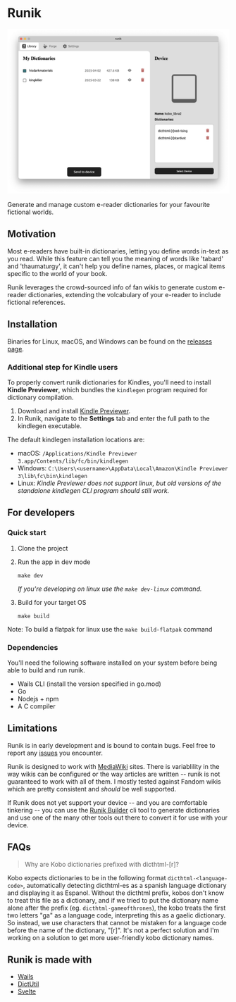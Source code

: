 # Runik

<div style="text-align: center;">
  <img src="./assets/runik_screenshot.png" />
</div>

Generate and manage custom e-reader dictionaries for your favourite fictional worlds.

## Motivation

Most e-readers have built-in dictionaries, letting you define words in-text as you read. While this feature can tell you the meaning of words like 'tabard' and 'thaumaturgy', it can't help you define names, places, or magical items specific to the world of your book. 

Runik leverages the crowd-sourced info of fan wikis to generate custom e-reader dictionaries, extending the volcabulary of your e-reader to include fictional references. 

## Installation

Binaries for Linux, macOS, and Windows can be found on the [releases page](https://github.com/Runik-3/core/releases).

### Additional step for Kindle users 

To properly convert runik dictionaries for Kindles, you'll need to install **Kindle Previewer**, which bundles the `kindlegen` program required for dictionary compilation.

1. Download and install [Kindle Previewer](https://kdp.amazon.com/en_US/help/topic/G202131170).
2. In Runik, navigate to the **Settings** tab and enter the full path to the kindlegen executable.

The default kindlegen installation locations are:

- macOS: `/Applications/Kindle Previewer 3.app/Contents/lib/fc/bin/kindlegen`
- Windows: `C:\Users\<username>\AppData\Local\Amazon\Kindle Previewer 3\lib\fc\bin\kindlegen`
- Linux: _Kindle Previewer does not support linux, but old versions of the standalone kindlegen CLI program should still work._

## For developers

### Quick start

1. Clone the project
2. Run the app in dev mode
    ```
    make dev
    ```

    _If you're developing on linux use the `make dev-linux` command._

3. Build for your target OS
    ```
    make build
    ```

Note: To build a flatpak for linux use the `make build-flatpak` command

### Dependencies

You'll need the following software installed on your system before being able to build and run runik.

- Wails CLI (install the version specified in go.mod)
- Go
- Nodejs + npm
- A C compiler


## Limitations

Runik is in early development and is bound to contain bugs. Feel free to report any [issues](https://github.com/Runik-3/core/issues) you encounter. 

Runik is designed to work with [MediaWiki](https://www.mediawiki.org/wiki/MediaWiki) sites. There is variablility in the way wikis can be configured or the way articles are written -- runik is not guaranteed to work with all of them. I mostly tested against Fandom wikis which are pretty consistent and *should* be well supported.

If Runik does not yet support your device -- and you are comfortable tinkering -- you can use the [Runik Builder](https://github.com/Runik-3/builder) cli tool to generate dictionaries and use one of the many other tools out there to convert it for use with your device.

## FAQs

>Why are Kobo dictionaries prefixed with dicthtml-[r]?

Kobo expects dictionaries to be in the following format `dicthtml-<language-code>`, automatically detecting dicthtml-es as a spanish language dictionary and displaying it as Espanol. Without the dicthtml prefix, kobos don't know to treat this file as a dictionary, and if we tried to put the dictionary name alone after the prefix (eg. `dicthtml-gameofthrones`), the kobo treats the first two letters "ga" as a language code, interpreting this as a gaelic dictionary. So instead, we use characters that cannot be mistaken for a language code before the name of the dictionary, "[r]". It's not a perfect solution and I'm working on a solution to get more user-friendly kobo dictionary names.

## Runik is made with

- [Wails](https://github.com/wailsapp/wails)
- [DictUtil](https://github.com/pgaskin/dictutil)
- [Svelte](https://github.com/sveltejs/svelte)
